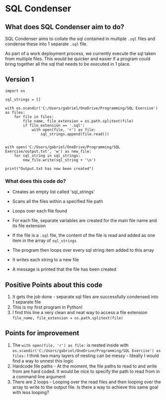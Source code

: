 # SQL Condenser

## What does SQL Condenser aim to do? 

SQL Condenser aims to collate the sql contained in multiple `.sql` files and condense these into 1 separate `.sql` file. 

As part of a work deployment process, we currently execute the sql taken from multiple files. This would be quicker and easier if a program could bring together all the sql that needs to be executed in 1 place.

## Version 1 

```
import os 

sql_strings = []

with os.scandir('C:/Users/gabriel/OneDrive/Programming/SQL Exercise') as files:
    for file in files: 
        file_name, file_extension = os.path.splitext(file)
        if file_extension == '.sql':
            with open(file, 'r') as file:
                sql_strings.append(file.read())


with open('C:/Users/gabriel/OneDrive/Programming/SQL Exercise/output.txt', 'w') as new_file:
    for sql_string in sql_strings:
        new_file.write(sql_string + '\n')

print("Output.txt has now been created")

```

### What does this code do? 

* Creates an empty list called 'sql_strings'
* Scans all the files within a specified file path
* Loops over each file found
* For each file, separate variables are created for the main file name and its file extension
* If the file is a `.sql` file, the content of the file is read and added as one item in the array of `sql_strings`

* The program then loops over every sql string item added to this array
* It writes each string to a new file
* A message is printed that the file has been created

## Positive Points about this code 

1) It gets the job done - separate sql files are successfully condensed into 1 separate file
2) This is my first program in Python!
3) I find this line a very clean and neat way to access a file extension `file_name, file_extension = os.path.splitext(file)`

## Points for improvement 

1) The `with open(file, 'r') as file:` is nested inside with `os.scandir('C:/Users/gabriel/OneDrive/Programming/SQL Exercise') as files:`
   I think two many layers of nesting can be messy - Ideally I would find a way to unnest this logic
2) Hardcode file paths - At the moment, the file paths to read to and write from are hard coded. It would be nice to specify the path to read from in a command line argument
3) There are 2 loops - Looping over the read files and then looping over the array to write to the output file. Is there a way to achieve this same goal with less looping? 
